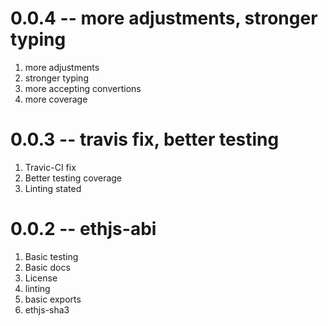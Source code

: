 # 0.0.4 -- more adjustments, stronger typing

1. more adjustments
2. stronger typing
3. more accepting convertions
4. more coverage

# 0.0.3 -- travis fix, better testing

1. Travic-CI fix
2. Better testing coverage
3. Linting stated

# 0.0.2 -- ethjs-abi

1. Basic testing
2. Basic docs
3. License
4. linting
5. basic exports
6. ethjs-sha3
